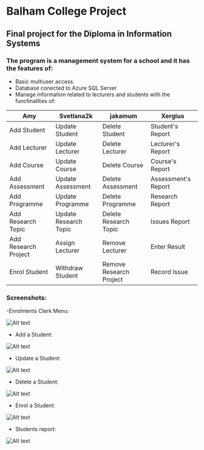 # Balham College Project
## Final project for the Diploma in Information Systems
### The program is a management system for a school and it has the features of:
- Basic multiuser access.
- Database conected to Azure SQL Server
- Manage information related to lecturers and students with the functinalities of:

| Amy | Svetlana2k | jakamum | Xergius |
| --- | --- | --- | --- |
| Add Student | Update Student | Delete Student | Student's Report |
| Add Lecturer | Update Lecturer | Delete Lecturer | Lecturer's Report |
| Add Course | Update Course | Delete Course | Course's Report |
| Add Assessment | Update Assessment | Delete Assessment | Assessment's Report |
| Add Programme | Update Programme | Delete Programme | Research Report |
| Add Research Topic | Update Research Topic | Delete Research Topic | Issues Report |
| Add Research Project | Assign Lecturer | Remove Lecturer | Enter Result |
| Enrol Student | Withdraw Student | Remove Research Project | Record Issue |

### Screenshots:
-Enrolments Clerk Menu:

![Alt text](https://balhamstorage.blob.core.windows.net/balham-desk-images/enrol_menu.png)

- Add a Student:

![Alt text](https://balhamstorage.blob.core.windows.net/balham-desk-images/add_student.png)

- Update a Student:

![Alt text](https://balhamstorage.blob.core.windows.net/balham-desk-images/update_student.png)

- Delete a Student:

![Alt text](https://balhamstorage.blob.core.windows.net/balham-desk-images/delete_student.png)

- Enrol a Student:

![Alt text](https://balhamstorage.blob.core.windows.net/balham-desk-images/enrol_student.png)

- Students report:

![Alt text](https://balhamstorage.blob.core.windows.net/balham-desk-images/report_student.png)
